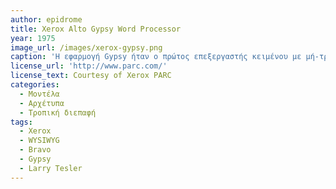 ```yaml
---
author: epidrome
title: Xerox Alto Gypsy Word Processor
year: 1975
image_url: /images/xerox-gypsy.png
caption: 'Η εφαρμογή Gypsy ήταν ο πρώτος επεξεργαστής κειμένου με μή-τροπικό χειρισμό και λειτουργούσε στον υπολογιστή Xerox Alto. Για τον σκοπό αυτο, το πληκτρολόγιο ήταν μόνο για την είσοδο χαρακτήρων, ενώ το ποντίκι και τα πλήκτρα του έκαναν την επιλογές των εντολών, όπως αντιγραφή και επικόληση.'
license_url: 'http://www.parc.com/'
license_text: Courtesy of Xerox PARC
categories:
  - Μοντέλα
  - Αρχέτυπα
  - Τροπική διεπαφή
tags:
  - Xerox
  - WYSIWYG 
  - Bravo
  - Gypsy
  - Larry Tesler
---
```

